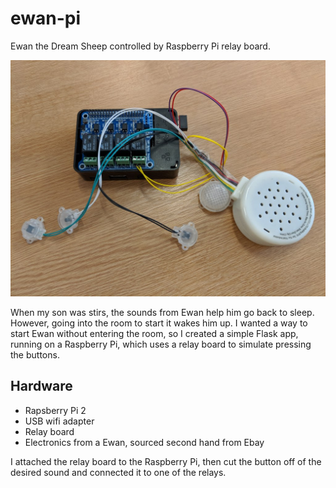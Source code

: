 # ewan-pi

Ewan the Dream Sheep controlled by Raspberry Pi relay board.

![Photo of a Raspberry Pi with a relay board and the internals of a Ewan](https://raw.githubusercontent.com/willthomson/ewan-pi/master/ewan-pi.jpg)

When my son was stirs, the sounds from Ewan help him go back to sleep. 
However, going into the room to start it wakes him up. I wanted a way 
to start Ewan without entering the room, so I created a simple Flask app, 
running on a Raspberry Pi, which uses a relay board to simulate pressing 
the buttons. 

## Hardware

* Rapsberry Pi 2
* USB wifi adapter
* Relay board
* Electronics from a Ewan, sourced second hand from Ebay

I attached the relay board to the Raspberry Pi, then cut the button off of 
the desired sound and connected it to one of the relays.
